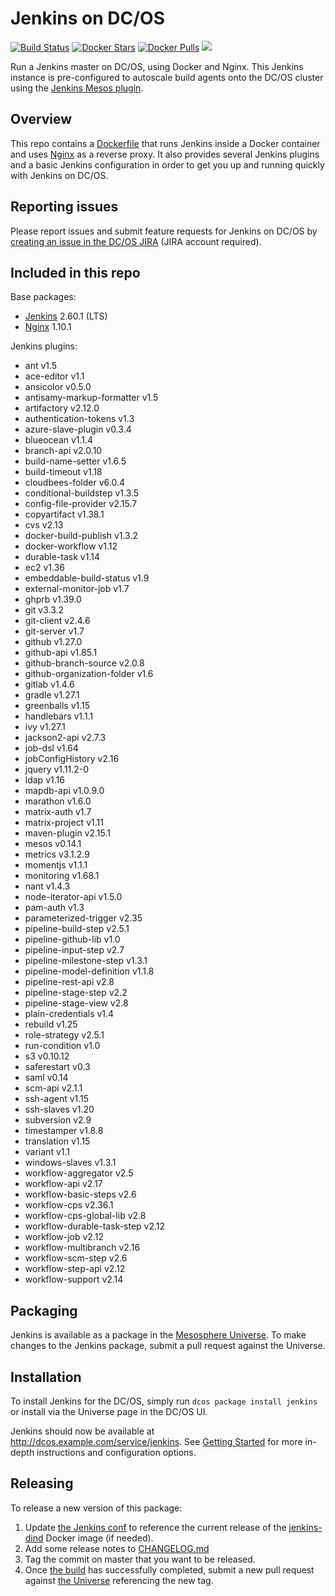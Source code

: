 # Jenkins on DC/OS
[![Build Status](https://jenkins.mesosphere.com/service/jenkins/buildStatus/icon?job=Jenkins/public-jenkins-dcos-master)](https://jenkins.mesosphere.com/service/jenkins/view/Velocity/job/Jenkins/job/public-jenkins-dcos-master/)
[![Docker Stars](https://img.shields.io/docker/stars/mesosphere/jenkins.svg)][docker-hub]
[![Docker Pulls](https://img.shields.io/docker/pulls/mesosphere/jenkins.svg)][docker-hub]
[![](https://images.microbadger.com/badges/image/mesosphere/jenkins.svg)](http://microbadger.com/images/mesosphere/jenkins "Get your own image badge on microbadger.com")

Run a Jenkins master on DC/OS, using Docker and Nginx. This Jenkins instance is pre-configured to autoscale build agents onto the DC/OS cluster using the [Jenkins Mesos plugin][mesos-plugin].

## Overview
This repo contains a [Dockerfile](Dockerfile) that runs Jenkins inside a Docker
container and uses [Nginx][nginx-home] as a reverse proxy. It also provides
several Jenkins plugins and a basic Jenkins configuration in order to get you
up and running quickly with Jenkins on DC/OS.

## Reporting issues

Please report issues and submit feature requests for Jenkins on DC/OS by [creating an issue in the DC/OS JIRA][dcos-jira] (JIRA account required).

## Included in this repo
Base packages:
  * [Jenkins][jenkins-home] 2.60.1 (LTS)
  * [Nginx][nginx-home] 1.10.1

Jenkins plugins:
  * ant v1.5
  * ace-editor v1.1
  * ansicolor v0.5.0
  * antisamy-markup-formatter v1.5
  * artifactory v2.12.0
  * authentication-tokens v1.3
  * azure-slave-plugin v0.3.4
  * blueocean v1.1.4
  * branch-api v2.0.10
  * build-name-setter v1.6.5
  * build-timeout v1.18
  * cloudbees-folder v6.0.4
  * conditional-buildstep v1.3.5
  * config-file-provider v2.15.7
  * copyartifact v1.38.1
  * cvs v2.13
  * docker-build-publish v1.3.2
  * docker-workflow v1.12
  * durable-task v1.14
  * ec2 v1.36
  * embeddable-build-status v1.9
  * external-monitor-job v1.7
  * ghprb v1.39.0
  * git v3.3.2
  * git-client v2.4.6
  * git-server v1.7
  * github v1.27.0
  * github-api v1.85.1
  * github-branch-source v2.0.8
  * github-organization-folder v1.6
  * gitlab v1.4.6
  * gradle v1.27.1
  * greenballs v1.15
  * handlebars v1.1.1
  * ivy v1.27.1
  * jackson2-api v2.7.3
  * job-dsl v1.64
  * jobConfigHistory v2.16
  * jquery v1.11.2-0
  * ldap v1.16
  * mapdb-api v1.0.9.0
  * marathon v1.6.0
  * matrix-auth v1.7
  * matrix-project v1.11
  * maven-plugin v2.15.1
  * mesos v0.14.1
  * metrics v3.1.2.9
  * momentjs v1.1.1
  * monitoring v1.68.1
  * nant v1.4.3
  * node-iterator-api v1.5.0
  * pam-auth v1.3
  * parameterized-trigger v2.35
  * pipeline-build-step v2.5.1
  * pipeline-github-lib v1.0
  * pipeline-input-step v2.7
  * pipeline-milestone-step v1.3.1
  * pipeline-model-definition v1.1.8
  * pipeline-rest-api v2.8
  * pipeline-stage-step v2.2
  * pipeline-stage-view v2.8
  * plain-credentials v1.4
  * rebuild v1.25
  * role-strategy v2.5.1
  * run-condition v1.0
  * s3 v0.10.12
  * saferestart v0.3
  * saml v0.14
  * scm-api v2.1.1
  * ssh-agent v1.15
  * ssh-slaves v1.20
  * subversion v2.9
  * timestamper v1.8.8
  * translation v1.15
  * variant v1.1
  * windows-slaves v1.3.1
  * workflow-aggregator v2.5
  * workflow-api v2.17
  * workflow-basic-steps v2.6
  * workflow-cps v2.36.1
  * workflow-cps-global-lib v2.8
  * workflow-durable-task-step v2.12
  * workflow-job v2.12
  * workflow-multibranch v2.16
  * workflow-scm-step v2.6
  * workflow-step-api v2.12
  * workflow-support v2.14

## Packaging
Jenkins is available as a package in the [Mesosphere Universe][universe].
To make changes to the Jenkins package, submit a pull request against the
Universe.

## Installation

To install Jenkins for the DC/OS, simply run `dcos package install jenkins` or install via the Universe page in the DC/OS UI.

Jenkins should now be available at <http://dcos.example.com/service/jenkins>.
See [Getting Started][getting-started] for more in-depth instructions and
configuration options.

## Releasing
To release a new version of this package:

  1. Update [the Jenkins conf][jenkins-conf] to reference the current release of
  the [jenkins-dind][jenkins-dind] Docker image (if needed).
  2. Add some release notes to [CHANGELOG.md](CHANGELOG.md)
  3. Tag the commit on master that you want to be released.
  4. Once [the build][jenkins-build] has successfully completed, submit a new
  pull request against [the Universe][universe] referencing the new tag.

[dcos-jira]: https://jira.mesosphere.com/secure/CreateIssueDetails!init.jspa?pid=14110&issuetype=3
[docker-hub]: https://hub.docker.com/r/mesosphere/jenkins
[getting-started]: https://docs.mesosphere.com/service-docs/jenkins/quickstart/
[jenkins-conf]: /conf/jenkins/config.xml
[jenkins-dind]: https://github.com/mesosphere/jenkins-dind-agent
[jenkins-home]: https://jenkins-ci.org/
[mesos-plugin]: https://github.com/jenkinsci/mesos-plugin
[nginx-home]: http://nginx.org/en/
[jenkins-build]: https://jenkins.mesosphere.com/service/jenkins/job/public-jenkins-dcos-master/
[universe]: https://github.com/mesosphere/universe

